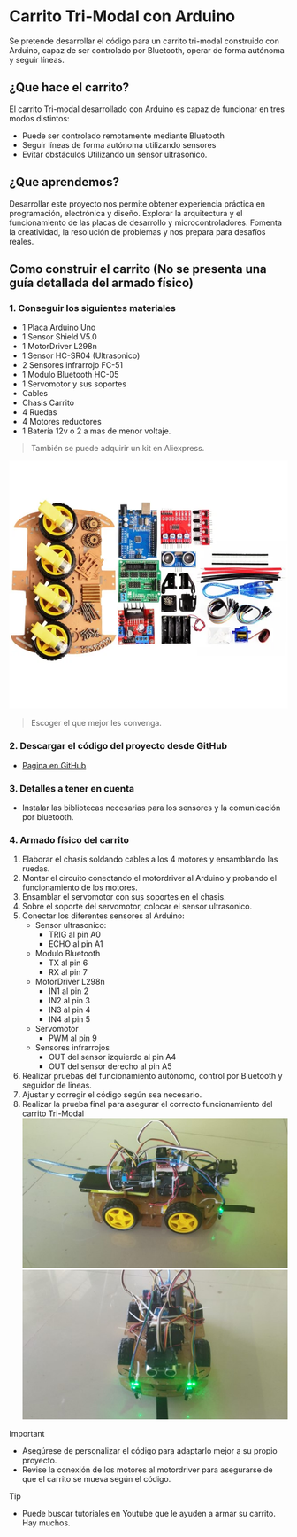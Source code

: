 # Carrito Tri-Modal con Arduino

Se pretende desarrollar el código para un carrito tri-modal construido con Arduino, capaz de ser controlado por Bluetooth, operar de forma autónoma y seguir líneas.

## ¿Que hace el carrito?

El carrito Tri-modal desarrollado con Arduino es capaz de funcionar en tres modos distintos:

- Puede ser controlado remotamente mediante Bluetooth
- Seguir líneas de forma autónoma utilizando sensores
- Evitar obstáculos Utilizando un sensor ultrasonico.

## ¿Que aprendemos?

Desarrollar este proyecto nos permite obtener experiencia práctica en programación, electrónica y diseño. Explorar la arquitectura y el funcionamiento de las placas de desarrollo y microcontroladores. Fomenta la creatividad, la resolución de problemas y nos prepara para desafíos reales.

## Como construir el carrito (No se presenta una guía detallada del armado físico)

### 1. Conseguir los siguientes materiales

- 1 Placa Arduino Uno
- 1 Sensor Shield V5.0
- 1 MotorDriver L298n
- 1 Sensor HC-SR04 (Ultrasonico)
- 2 Sensores infrarrojo FC-51
- 1 Modulo Bluetooth HC-05
- 1 Servomotor y sus soportes
- Cables
- Chasis Carrito
- 4 Ruedas
- 4 Motores reductores
- 1 Batería 12v o 2 a mas de menor voltaje.

> También se puede adquirir un kit en Aliexpress.

![Imagen de referencia](https://raw.githubusercontent.com/Richard-Roman/CarritoMultiModo-Arduino/develop/Img/Kit.webp)

> Escoger el que mejor les convenga.

### 2. Descargar el código del proyecto desde GitHub

- [Pagina en GitHub](https://github.com/Richard-Roman/CarritoMultiModo-Arduino.git)

### 3. Detalles a tener en cuenta

- Instalar las bibliotecas necesarias para los sensores y la comunicación por bluetooth.

### 4. Armado físico del carrito

1. Elaborar el chasis soldando cables a los 4 motores y ensamblando las ruedas.
2. Montar el circuito conectando el motordriver al Arduino y probando el funcionamiento de los motores.
3. Ensamblar el servomotor con sus soportes en el chasis.
4. Sobre el soporte del servomotor, colocar el sensor ultrasonico.
5. Conectar los diferentes sensores al Arduino:
    - Sensor ultrasonico:
        - TRIG al pin A0
        - ECHO al pin A1
    - Modulo Bluetooth
        - TX al pin 6
        - RX al pin 7
    - MotorDriver L298n
        - IN1 al pin 2
        - IN2 al pin 3
        - IN3 al pin 4
        - IN4 al pin 5
    - Servomotor
        - PWM al pin 9
    - Sensores infrarrojos
        - OUT del sensor izquierdo al pin A4
        - OUT del sensor derecho al pin A5
6. Realizar pruebas del funcionamiento autónomo, control por Bluetooth y seguidor de lineas.
7. Ajustar y corregir el código según sea necesario.
8. Realizar la prueba final para asegurar el correcto funcionamiento del carrito Tri-Modal
![Carrito Multi-Modo](Img/Imagen1.jpg)
![Carrito Multi-Modo2](Img/Imagen2.jpg)

> [!IMPORTANT]
>
> - Asegúrese de personalizar el código para adaptarlo mejor a su propio proyecto.
> - Revise la conexión de los motores al motordriver para asegurarse de que el carrito se mueva según el código.

> [!TIP]
>
> - Puede buscar tutoriales en Youtube que le ayuden a armar su carrito. Hay muchos.
